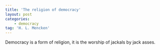 ```yaml
---
title: 'The religion of democracy'
layout: post
categories:
    - democracy
tag: 'H. L. Mencken'
---
```


Democracy is a form of religion, it is the worship of jackals by jack asses.